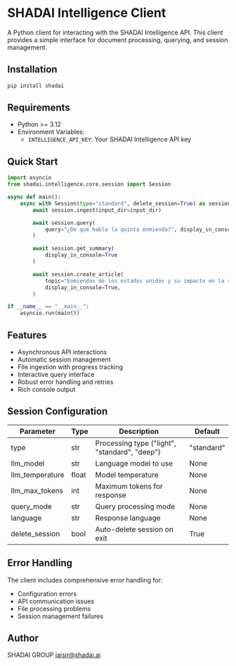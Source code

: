 # SHADAI Intelligence Client

A Python client for interacting with the SHADAI Intelligence API. This client provides a simple interface for document processing, querying, and session management.

## Installation

```bash
pip install shadai
```

## Requirements

- Python >= 3.12
- Environment Variables:
  - `INTELLIGENCE_API_KEY`: Your SHADAI Intelligence API key

## Quick Start

```python
import asyncio
from shadai.intelligence.core.session import Session

async def main():
    async with Session(type="standard", delete_session=True) as session:
        await session.ingest(input_dir=input_dir)

        await session.query(
            query="¿De qué habla la quinta enmienda?", display_in_console=True
        )

        await session.get_summary(
            display_in_console=True
        )

        await session.create_article(
            topic="Enmiendas de los estados unidos y su impacto en la sociedad",
            display_in_console=True,
        )

if __name__ == "__main__":
    asyncio.run(main())
```

## Features

- Asynchronous API interactions
- Automatic session management
- File ingestion with progress tracking
- Interactive query interface
- Robust error handling and retries
- Rich console output

## Session Configuration

| Parameter | Type | Description | Default |
|-----------|------|-------------|---------|
| type | str | Processing type ("light", "standard", "deep") | "standard" |
| llm_model | str | Language model to use | None |
| llm_temperature | float | Model temperature | None |
| llm_max_tokens | int | Maximum tokens for response | None |
| query_mode | str | Query processing mode | None |
| language | str | Response language | None |
| delete_session | bool | Auto-delete session on exit | True |

## Error Handling

The client includes comprehensive error handling for:
- Configuration errors
- API communication issues
- File processing problems
- Session management failures


## Author

SHADAI GROUP <jaisir@shadai.ai>
